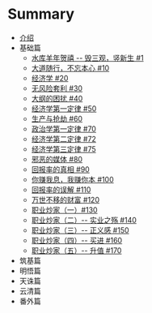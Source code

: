 # Summary

* [介绍](README.md)
* 基础篇
    * [水库羊年贺禧 -- 毁三观，竖新生 #1](1.md)
    * [大道随行，不忘本心 #10](10.md)
    * [经济学 #20](20.md)
    * [无风险套利 #30](30.md)
    * [大纲的困扰 #40](40.md)
    * [经济学第一定律 #50](50.md)
    * [生产与抢劫 #60](60.md)
    * [政治学第一定律 #70](70.md)
    * [经济学第二定律 #72](72.md)
    * [经济学第三定律 #75](75.md)
    * [邪恶的媒体 #80](80.md)
    * [回报率的真相 #90](90.md)
    * [你赚我息，我赚你本 #100](100.md)
    * [回报率的误解 #110](110.md)
    * [万世不移的财富 #120](120.md)
    * [职业炒家（一）#130](130.md)
    * [职业炒家（二）-- 实业之殇 #140](140.md)
    * [职业炒家（三）-- 正义感 #150](150.md)
    * [职业炒家（四）-- 买进 #160](160.md)
    * [职业炒家（五）-- 升值 #170](170.md)
* 筑基篇
* 明悟篇
* 天诛篇
* 云清篇
* 番外篇

